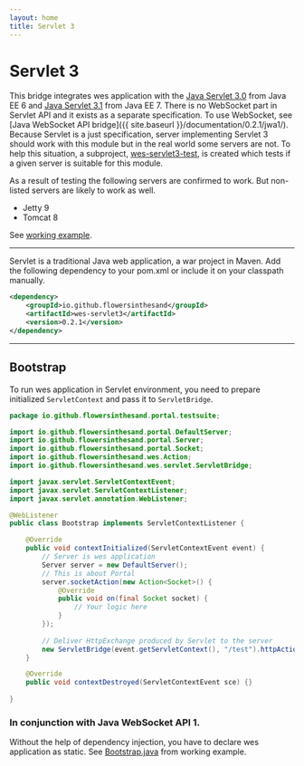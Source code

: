 ```yaml
---
layout: home
title: Servlet 3
---
```


# Servlet 3
This bridge integrates wes application with the [Java Servlet 3.0](http://docs.oracle.com/javaee/6/tutorial/doc/bnafd.html) from Java EE 6 and [Java Servlet 3.1](http://docs.oracle.com/javaee/7/tutorial/doc/servlets.htm) from Java EE 7. There is no WebSocket part in Servlet API and it exists as a separate specification. To use WebSocket, see [Java WebSocket API bridge]({{ site.baseurl }}/documentation/0.2.1/jwa1/). Because Servlet is a just specification, server implementing Servlet 3 should work with this module but in the real world some servers are not. To help this situation, a subproject, [wes-servlet3-test](https://github.com/flowersinthesand/wes-servlet3-test), is created which tests if a given server is suitable for this module.

As a result of testing the following servers are confirmed to work. But non-listed servers are likely to work as well.

<ul class="inline-list">
	<li>Jetty 9</li>
	<li>Tomcat 8</li>
</ul>

See [working example](https://github.com/flowersinthesand/portal-java-examples/tree/master/server/platform/jee7).

---

Servlet is a traditional Java web application, a war project in Maven. Add the following dependency to your pom.xml or include it on your classpath manually.

```xml
<dependency>
    <groupId>io.github.flowersinthesand</groupId>
    <artifactId>wes-servlet3</artifactId>
    <version>0.2.1</version>
</dependency>
```

---

## Bootstrap

To run wes application in Servlet environment, you need to prepare initialized `ServletContext` and pass it to `ServletBridge`.

```java
package io.github.flowersinthesand.portal.testsuite;

import io.github.flowersinthesand.portal.DefaultServer;
import io.github.flowersinthesand.portal.Server;
import io.github.flowersinthesand.portal.Socket;
import io.github.flowersinthesand.wes.Action;
import io.github.flowersinthesand.wes.servlet.ServletBridge;

import javax.servlet.ServletContextEvent;
import javax.servlet.ServletContextListener;
import javax.servlet.annotation.WebListener;

@WebListener
public class Bootstrap implements ServletContextListener {

	@Override
	public void contextInitialized(ServletContextEvent event) {
		// Server is wes application
		Server server = new DefaultServer();
		// This is about Portal
		server.socketAction(new Action<Socket>() {
			@Override
			public void on(final Socket socket) {
				// Your logic here
			}
		});
		
		// Deliver HttpExchange produced by Servlet to the server
		new ServletBridge(event.getServletContext(), "/test").httpAction(server.httpAction());
	}

	@Override
	public void contextDestroyed(ServletContextEvent sce) {}
	
}
```

### In conjunction with Java WebSocket API 1.

Without the help of dependency injection, you have to declare wes application as static. See [Bootstrap.java](https://github.com/flowersinthesand/portal-java-examples/blob/master/server/platform/jee7/src/main/java/io/github/flowersinthesand/portal/testsuite/Bootstrap.java) from working example.
